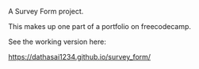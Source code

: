 A Survey Form project.

This makes up one part of a portfolio on freecodecamp.

See the working version here:

https://dathasai1234.github.io/survey_form/
